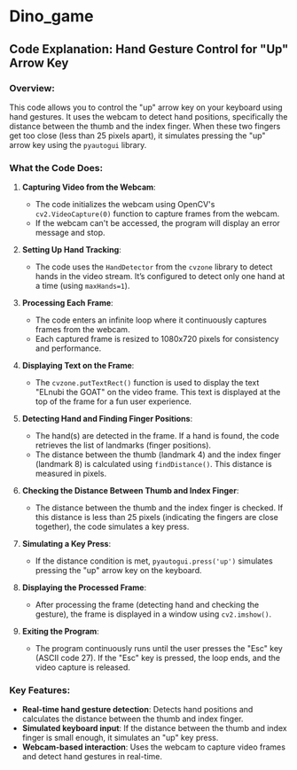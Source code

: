 # Dino_game
## Code Explanation: Hand Gesture Control for "Up" Arrow Key

### Overview:
This code allows you to control the "up" arrow key on your keyboard using hand gestures. It uses the webcam to detect hand positions, specifically the distance between the thumb and the index finger. When these two fingers get too close (less than 25 pixels apart), it simulates pressing the "up" arrow key using the `pyautogui` library.

### What the Code Does:

1. **Capturing Video from the Webcam**:
    - The code initializes the webcam using OpenCV's `cv2.VideoCapture(0)` function to capture frames from the webcam.
    - If the webcam can't be accessed, the program will display an error message and stop.

2. **Setting Up Hand Tracking**:
    - The code uses the `HandDetector` from the `cvzone` library to detect hands in the video stream. It’s configured to detect only one hand at a time (using `maxHands=1`).

3. **Processing Each Frame**:
    - The code enters an infinite loop where it continuously captures frames from the webcam.
    - Each captured frame is resized to 1080x720 pixels for consistency and performance.

4. **Displaying Text on the Frame**:
    - The `cvzone.putTextRect()` function is used to display the text "ELnubi the GOAT" on the video frame. This text is displayed at the top of the frame for a fun user experience.

5. **Detecting Hand and Finding Finger Positions**:
    - The hand(s) are detected in the frame. If a hand is found, the code retrieves the list of landmarks (finger positions).
    - The distance between the thumb (landmark 4) and the index finger (landmark 8) is calculated using `findDistance()`. This distance is measured in pixels.

6. **Checking the Distance Between Thumb and Index Finger**:
    - The distance between the thumb and the index finger is checked. If this distance is less than 25 pixels (indicating the fingers are close together), the code simulates a key press.

7. **Simulating a Key Press**:
    - If the distance condition is met, `pyautogui.press('up')` simulates pressing the "up" arrow key on the keyboard.

8. **Displaying the Processed Frame**:
    - After processing the frame (detecting hand and checking the gesture), the frame is displayed in a window using `cv2.imshow()`.

9. **Exiting the Program**:
    - The program continuously runs until the user presses the "Esc" key (ASCII code 27). If the "Esc" key is pressed, the loop ends, and the video capture is released.

### Key Features:
- **Real-time hand gesture detection**: Detects hand positions and calculates the distance between the thumb and index finger.
- **Simulated keyboard input**: If the distance between the thumb and index finger is small enough, it simulates an "up" key press.
- **Webcam-based interaction**: Uses the webcam to capture video frames and detect hand gestures in real-time.
